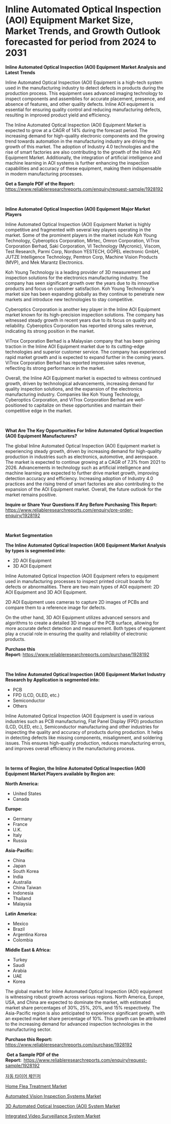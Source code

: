 <p><h1>Inline Automated Optical Inspection (AOI) Equipment Market Size, Market Trends, and Growth Outlook forecasted for period from 2024 to 2031</h1></p><p><strong>Inline Automated Optical Inspection (AOI) Equipment Market Analysis and Latest Trends</strong></p>
<p><p>Inline Automated Optical Inspection (AOI) Equipment is a high-tech system used in the manufacturing industry to detect defects in products during the production process. This equipment uses advanced imaging technology to inspect components and assemblies for accurate placement, presence, and absence of features, and other quality defects. Inline AOI equipment is essential for ensuring quality control and reducing manufacturing defects, resulting in improved product yield and efficiency.</p><p>The Inline Automated Optical Inspection (AOI) Equipment Market is expected to grow at a CAGR of 14% during the forecast period. The increasing demand for high-quality electronic components and the growing trend towards automation in the manufacturing industry are driving the growth of this market. The adoption of Industry 4.0 technologies and the rise of smart factories are also contributing to the growth of the Inline AOI Equipment Market. Additionally, the integration of artificial intelligence and machine learning in AOI systems is further enhancing the inspection capabilities and accuracy of these equipment, making them indispensable in modern manufacturing processes.</p></p>
<p><strong>Get a Sample PDF of the Report:&nbsp;</strong> <a href="https://www.reliableresearchreports.com/enquiry/request-sample/1928192">https://www.reliableresearchreports.com/enquiry/request-sample/1928192</a></p>
<p>&nbsp;</p>
<p><strong>Inline Automated Optical Inspection (AOI) Equipment Major Market Players</strong></p>
<p><p>Inline Automated Optical Inspection (AOI) Equipment Market is highly competitive and fragmented with several key players operating in the market. Some of the prominent players in the market include Koh Young Technology, Cyberoptics Corporation, Mirtec, Omron Corporation, ViTrox Corporation Berhad, Saki Corporation, VI Technology (Mycronic), Viscom, Test Research, Parmi Corp, Nordson YESTECH, GÖPEL electronic GmbH, JUTZE Intelligence Technology, Pemtron Corp, Machine Vision Products (MVP), and Mek Marantz Electronics.</p><p>Koh Young Technology is a leading provider of 3D measurement and inspection solutions for the electronics manufacturing industry. The company has seen significant growth over the years due to its innovative products and focus on customer satisfaction. Koh Young Technology's market size has been expanding globally as they continue to penetrate new markets and introduce new technologies to stay competitive.</p><p>Cyberoptics Corporation is another key player in the Inline AOI Equipment market known for its high-precision inspection solutions. The company has witnessed steady growth in recent years due to its focus on quality and reliability. Cyberoptics Corporation has reported strong sales revenue, indicating its strong position in the market.</p><p>ViTrox Corporation Berhad is a Malaysian company that has been gaining traction in the Inline AOI Equipment market due to its cutting-edge technologies and superior customer service. The company has experienced rapid market growth and is expected to expand further in the coming years. ViTrox Corporation Berhad has reported impressive sales revenue, reflecting its strong performance in the market.</p><p>Overall, the Inline AOI Equipment market is expected to witness continued growth, driven by technological advancements, increasing demand for quality inspection solutions, and the expansion of the electronics manufacturing industry. Companies like Koh Young Technology, Cyberoptics Corporation, and ViTrox Corporation Berhad are well-positioned to capitalize on these opportunities and maintain their competitive edge in the market.</p></p>
<p>&nbsp;</p>
<p><strong>What Are The Key Opportunities For Inline Automated Optical Inspection (AOI) Equipment Manufacturers?</strong></p>
<p><p>The global Inline Automated Optical Inspection (AOI) Equipment market is experiencing steady growth, driven by increasing demand for high-quality production in industries such as electronics, automotive, and aerospace. The market is expected to continue growing at a CAGR of 7.3% from 2021 to 2026. Advancements in technology such as artificial intelligence and machine learning are expected to further drive market growth, improving detection accuracy and efficiency. Increasing adoption of Industry 4.0 practices and the rising trend of smart factories are also contributing to the expansion of the AOI Equipment market. Overall, the future outlook for the market remains positive.</p></p>
<p><strong>Inquire or Share Your Questions If Any Before Purchasing This Report:</strong> <a href="https://www.reliableresearchreports.com/enquiry/pre-order-enquiry/1928192">https://www.reliableresearchreports.com/enquiry/pre-order-enquiry/1928192</a></p>
<p>&nbsp;</p>
<p><strong>Market Segmentation</strong></p>
<p><strong>The Inline Automated Optical Inspection (AOI) Equipment Market Analysis by types is segmented into:</strong></p>
<p><ul><li>2D AOI Equipment</li><li>3D AOI Equipment</li></ul></p>
<p><p>Inline Automated Optical Inspection (AOI) Equipment refers to equipment used in manufacturing processes to inspect printed circuit boards for defects or abnormalities. There are two main types of AOI equipment: 2D AOI Equipment and 3D AOI Equipment. </p><p>2D AOI Equipment uses cameras to capture 2D images of PCBs and compare them to a reference image for defects. </p><p>On the other hand, 3D AOI Equipment utilizes advanced sensors and algorithms to create a detailed 3D image of the PCB surface, allowing for more accurate defect detection and measurement. Both types of equipment play a crucial role in ensuring the quality and reliability of electronic products.</p></p>
<p><strong>Purchase this Report:&nbsp;</strong><a href="https://www.reliableresearchreports.com/purchase/1928192">https://www.reliableresearchreports.com/purchase/1928192</a></p>
<p>&nbsp;</p>
<p><strong>The Inline Automated Optical Inspection (AOI) Equipment Market Industry Research by Application is segmented into:</strong></p>
<p><ul><li>PCB</li><li>FPD (LCD, OLED, etc.)</li><li>Semiconductor</li><li>Others</li></ul></p>
<p><p>Inline Automated Optical Inspection (AOI) Equipment is used in various industries such as PCB manufacturing, Flat Panel Display (FPD) production (LCD, OLED, etc.), Semiconductor manufacturing and other industries for inspecting the quality and accuracy of products during production. It helps in detecting defects like missing components, misalignment, and soldering issues. This ensures high-quality production, reduces manufacturing errors, and improves overall efficiency in the manufacturing process.</p></p>
<p>&nbsp;</p>
<p><strong>In terms of Region, the Inline Automated Optical Inspection (AOI) Equipment Market Players available by Region are:</strong></p>
<p>
    <p> <strong> North America: </strong>
        <ul>
            <li>United States</li>
            <li>Canada</li>
        </ul>
        </p> 
    <p> <strong> Europe: </strong>
        <ul>
            <li>Germany</li>
            <li>France</li>
            <li>U.K.</li>
            <li>Italy</li>
            <li>Russia</li>
        </ul>
        </p> 
    <p> <strong> Asia-Pacific: </strong>
        <ul>
            <li>China</li>
            <li>Japan</li>
            <li>South Korea</li>
            <li>India</li>
            <li>Australia</li>
            <li>China Taiwan</li>
            <li>Indonesia</li>
            <li>Thailand</li>
            <li>Malaysia</li>
        </ul>
        </p> 
    <p> <strong> Latin America: </strong>
        <ul>
            <li>Mexico</li>
            <li>Brazil</li>
            <li>Argentina Korea</li>
            <li>Colombia</li>
        </ul>
        </p> 
    <p> <strong> Middle East & Africa: </strong>
        <ul>
            <li>Turkey</li>
            <li>Saudi</li>
            <li>Arabia</li>
            <li>UAE</li>
            <li>Korea</li>
        </ul>
    </p>
    </p>
<p><p>The global market for Inline Automated Optical Inspection (AOI) equipment is witnessing robust growth across various regions. North America, Europe, USA, and China are expected to dominate the market, with estimated market share percentages of 30%, 25%, 20%, and 15% respectively. The Asia-Pacific region is also anticipated to experience significant growth, with an expected market share percentage of 10%. This growth can be attributed to the increasing demand for advanced inspection technologies in the manufacturing sector.</p></p>
<p><strong>Purchase this Report: </strong><a href="https://www.reliableresearchreports.com/purchase/1928192">https://www.reliableresearchreports.com/purchase/1928192</a></p>
<p>&nbsp;<strong>Get a Sample PDF of the Report:&nbsp;&nbsp;</strong><a href="https://www.reliableresearchreports.com/enquiry/request-sample/1928192">https://www.reliableresearchreports.com/enquiry/request-sample/1928192</a></p>
<p><strong></strong></p>
<p><p><a href="https://medium.com/@evelin_theprince/%EC%9E%90%EB%8F%99-%ED%83%80%EC%9D%B4%EC%96%B4-%EC%B2%B4%EC%9D%B8%EC%A0%80-%EC%8B%9C%EC%9E%A5-%EA%B7%9C%EB%AA%A8-%EB%B0%8F-%EC%8B%9C%EC%9E%A5-%EB%8F%99%ED%96%A5-%EC%99%84%EC%A0%84%ED%95%9C-%EC%82%B0%EC%97%85-%EA%B0%9C%EC%9A%94-2024%EB%85%84%EB%B6%80%ED%84%B0-2031%EB%85%84%EA%B9%8C%EC%A7%80-8073d997bf03">자동 타이어 체인저</a></p><p><a href="https://view.publitas.com/reportprime-1/home-flea-treatment-market-offers-provide-insightful-data-for-the-time-period-from-2024-to-2031-and-also-provide-analysis-based-on-application-type-and-region/">Home Flea Treatment Market</a></p><p><a href="https://github.com/juniordelafrance/Market-Research-Report-List-2/blob/main/automated-vision-inspection-systems-market.md">Automated Vision Inspection Systems Market</a></p><p><a href="https://github.com/jaidynmorantestelletmjzya/Market-Research-Report-List-1/blob/main/3d-automated-optical-inspection-aoi-system-market.md">3D Automated Optical Inspection (AOI) System Market</a></p><p><a href="https://pretty-mail-caf.notion.site/Integrated-Video-Surveillance-System-Market-Size-Focuses-on-Market-Dynamics-In-Depth-Analysis-and-F-41207ccce0e44d5ba44c5cd6450b82d6">Integrated Video Surveillance System Market</a></p></p>